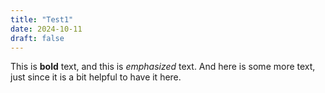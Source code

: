 ```yaml
---
title: "Test1"
date: 2024-10-11
draft: false
---
```


This is **bold** text, and this is *emphasized* text. And here is some more text, just since it is a bit helpful to have it here.
